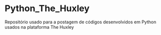 # Python_The_Huxley
Repositório usado para a postagem de códigos desenvolvidos em Python usados na plataforma The Huxley
